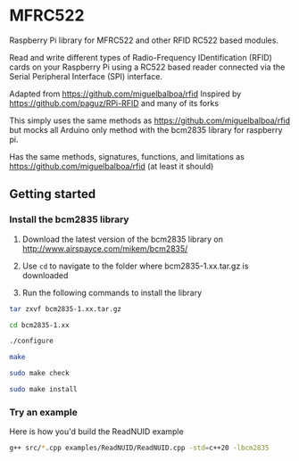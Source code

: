 # MFRC522
Raspberry Pi library for MFRC522 and other RFID RC522 based modules.

Read and write different types of Radio-Frequency IDentification (RFID) cards
on your Raspberry Pi using a RC522 based reader connected via the Serial Peripheral
Interface (SPI) interface.

Adapted from https://github.com/miguelbalboa/rfid
Inspired by https://github.com/paguz/RPi-RFID and many of its forks

This simply uses the same methods as https://github.com/miguelbalboa/rfid but mocks all Arduino only method with the bcm2835 library for raspberry pi.

Has the same methods, signatures, functions, and limitations as https://github.com/miguelbalboa/rfid (at least it should)

## Getting started
### Install the bcm2835 library
1. Download the latest version of the bcm2835 library on http://www.airspayce.com/mikem/bcm2835/

2. Use ```cd``` to navigate to the folder where bcm2835-1.xx.tar.gz is downloaded

3. Run the following commands to install the library
```bash
tar zxvf bcm2835-1.xx.tar.gz

cd bcm2835-1.xx

./configure

make

sudo make check

sudo make install
```

### Try an example
Here is how you'd build the ReadNUID example
```bash
g++ src/*.cpp examples/ReadNUID/ReadNUID.cpp -std=c++20 -lbcm2835
```
